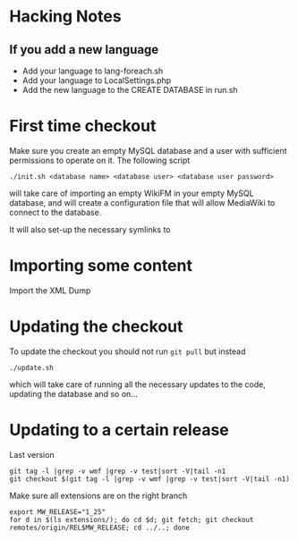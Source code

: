 # Hacking Notes

## If you add a new language

* Add your language to lang-foreach.sh
* Add your language to LocalSettings.php
* Add the new language to the CREATE DATABASE in run.sh

First time checkout
===================

Make sure you create an empty MySQL database and a user with sufficient permissions to operate on it.
The following script

    ./init.sh <database name> <database user> <database user password>
    
will take care of importing an empty WikiFM in your empty MySQL database, and will create a configuration file that will allow MediaWiki to connect to the database.

It will also set-up the necessary symlinks to


Importing some content
======================

Import the XML Dump

Updating the checkout
=====================

To update the checkout you should not run `git pull` but instead

    ./update.sh
    
which will take care of running all the necessary updates to the code, updating the database and so on...


Updating to a certain release
=============================
Last version

    git tag -l |grep -v wmf |grep -v test|sort -V|tail -n1
    git checkout $(git tag -l |grep -v wmf |grep -v test|sort -V|tail -n1)

Make sure all extensions are on the right branch
    
    export MW_RELEASE="1_25"
    for d in $(ls extensions/); do cd $d; git fetch; git checkout remotes/origin/REL$MW_RELEASE; cd ../..; done 

